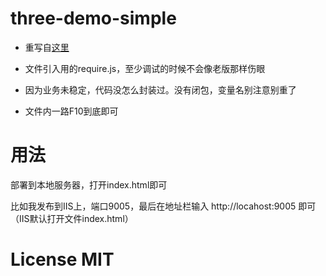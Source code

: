 # three-demo-simple
- 重写自[这里](https://github.com/zy410419243/three-demo)  
  
- 文件引入用的require.js，至少调试的时候不会像老版那样伤眼  
  
- 因为业务未稳定，代码没怎么封装过。没有闭包，变量名别注意别重了
  
- 文件内一路F10到底即可
  
# 用法
  部署到本地服务器，打开index.html即可  
    
  比如我发布到IIS上，端口9005，最后在地址栏输入 http://locahost:9005 即可（IIS默认打开文件index.html）

# License MIT